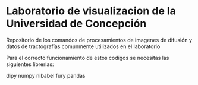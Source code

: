 # Laboratorio de visualizacion de la Universidad de Concepción

Repositorio de los comandos de procesamientos de imagenes de difusión y datos de tractografías comunmente utilizados en el laboratorio


Para el correcto funcionamiento de estos codigos se necesitas las siguientes librerias:

dipy
numpy
nibabel
fury
pandas
